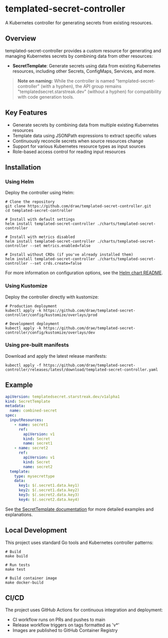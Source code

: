 # templated-secret-controller

A Kubernetes controller for generating secrets from existing resources.

## Overview

templated-secret-controller provides a custom resource for generating and managing Kubernetes secrets by combining data from other resources:

- **SecretTemplate**: Generate secrets using data from existing Kubernetes resources, including other Secrets, ConfigMaps, Services, and more.

> **Note on naming:** While the controller is named "templated-secret-controller" (with a hyphen), the API group remains "templatedsecret.starstreak.dev" (without a hyphen) for compatibility with code generation tools.

## Key Features

- Generate secrets by combining data from multiple existing Kubernetes resources
- Template data using JSONPath expressions to extract specific values
- Continuously reconcile secrets when source resources change
- Support for various Kubernetes resource types as input sources
- Role-based access control for reading input resources

## Installation

### Using Helm

Deploy the controller using Helm:

```shell
# Clone the repository
git clone https://github.com/drae/templated-secret-controller.git
cd templated-secret-controller

# Install with default settings
helm install templated-secret-controller ./charts/templated-secret-controller

# Install with metrics disabled
helm install templated-secret-controller ./charts/templated-secret-controller --set metrics.enabled=false

# Install without CRDs (if you've already installed them)
helm install templated-secret-controller ./charts/templated-secret-controller --set crds.create=false
```

For more information on configuration options, see the [Helm chart README](./charts/templated-secret-controller/README.md).

### Using Kustomize

Deploy the controller directly with kustomize:

```shell
# Production deployment
kubectl apply -k https://github.com/drae/templated-secret-controller/config/kustomize/overlays/prod

# Development deployment
kubectl apply -k https://github.com/drae/templated-secret-controller/config/kustomize/overlays/dev
```

### Using pre-built manifests

Download and apply the latest release manifests:

```shell
kubectl apply -f https://github.com/drae/templated-secret-controller/releases/latest/download/templated-secret-controller.yaml
```

## Example

```yaml
apiVersion: templatedsecret.starstreak.dev/v1alpha1
kind: SecretTemplate
metadata:
  name: combined-secret
spec:
  inputResources:
    - name: secret1
      ref:
        apiVersion: v1
        kind: Secret
        name: secret1
    - name: secret2
      ref:
        apiVersion: v1
        kind: Secret
        name: secret2
  template:
    type: mysecrettype
    data:
      key1: $(.secret1.data.key1)
      key2: $(.secret1.data.key2)
      key3: $(.secret2.data.key3)
      key4: $(.secret2.data.key4)
```

See [the SecretTemplate documentation](docs/secret-template.md) for more detailed examples and explanations.

## Local Development

This project uses standard Go tools and Kubernetes controller patterns:

```shell
# Build
make build

# Run tests
make test

# Build container image
make docker-build
```

## CI/CD

The project uses GitHub Actions for continuous integration and deployment:

- CI workflow runs on PRs and pushes to main
- Release workflow triggers on tags formatted as 'v*'
- Images are published to GitHub Container Registry
